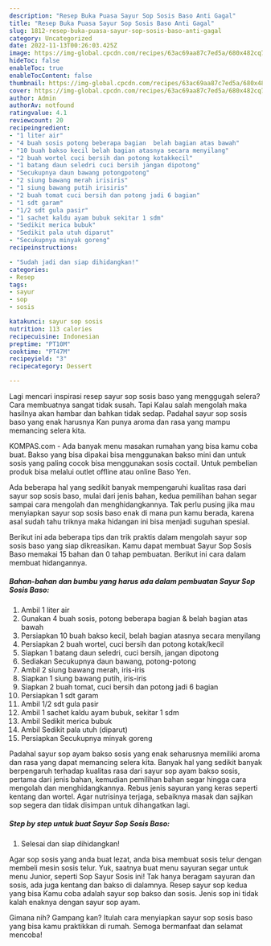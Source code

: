 ```yaml
---
description: "Resep Buka Puasa Sayur Sop Sosis Baso Anti Gagal"
title: "Resep Buka Puasa Sayur Sop Sosis Baso Anti Gagal"
slug: 1812-resep-buka-puasa-sayur-sop-sosis-baso-anti-gagal
category: Uncategorized
date: 2022-11-13T00:26:03.425Z
image: https://img-global.cpcdn.com/recipes/63ac69aa87c7ed5a/680x482cq70/sayur-sop-sosis-baso-foto-resep-utama.jpg
hideToc: false
enableToc: true
enableTocContent: false
thumbnail: https://img-global.cpcdn.com/recipes/63ac69aa87c7ed5a/680x482cq70/sayur-sop-sosis-baso-foto-resep-utama.jpg
cover: https://img-global.cpcdn.com/recipes/63ac69aa87c7ed5a/680x482cq70/sayur-sop-sosis-baso-foto-resep-utama.jpg
author: Admin
authorAv: notfound
ratingvalue: 4.1
reviewcount: 20
recipeingredient:
- "1 liter air"
- "4 buah sosis potong beberapa bagian  belah bagian atas bawah"
- "10 buah bakso kecil belah bagian atasnya secara menyilang"
- "2 buah wortel cuci bersih dan potong kotakkecil"
- "1 batang daun seledri cuci bersih jangan dipotong"
- "Secukupnya daun bawang potongpotong"
- "2 siung bawang merah irisiris"
- "1 siung bawang putih irisiris"
- "2 buah tomat cuci bersih dan potong jadi 6 bagian"
- "1 sdt garam"
- "1/2 sdt gula pasir"
- "1 sachet kaldu ayam bubuk sekitar 1 sdm"
- "Sedikit merica bubuk"
- "Sedikit pala utuh diparut"
- "Secukupnya minyak goreng"
recipeinstructions:

- "Sudah jadi dan siap dihidangkan!"
categories:
- Resep
tags:
- sayur
- sop
- sosis

katakunci: sayur sop sosis 
nutrition: 113 calories
recipecuisine: Indonesian
preptime: "PT10M"
cooktime: "PT47M"
recipeyield: "3"
recipecategory: Dessert

---
```



Lagi mencari inspirasi resep sayur sop sosis baso yang menggugah selera? Cara membuatnya sangat tidak susah. Tapi Kalau salah mengolah maka hasilnya akan hambar dan bahkan tidak sedap. Padahal sayur sop sosis baso yang enak harusnya Kan punya aroma dan rasa yang mampu memancing selera kita.


KOMPAS.com - Ada banyak menu masakan rumahan yang bisa kamu coba buat. Bakso yang bisa dipakai bisa menggunakan bakso mini dan untuk sosis yang paling cocok bisa menggunakan sosis coctail. Untuk pembelian produk bisa melalui outlet offline atau online Baso Yen.

Ada beberapa hal yang sedikit banyak mempengaruhi kualitas rasa dari sayur sop sosis baso, mulai dari jenis bahan, kedua pemilihan bahan segar sampai cara mengolah dan menghidangkannya. Tak perlu pusing jika mau menyiapkan sayur sop sosis baso enak di mana pun kamu berada, karena asal sudah tahu triknya maka hidangan ini bisa menjadi suguhan spesial.


Berikut ini ada beberapa tips dan trik praktis dalam mengolah sayur sop sosis baso yang siap dikreasikan. Kamu dapat membuat Sayur Sop Sosis Baso memakai 15 bahan dan 0 tahap pembuatan. Berikut ini cara dalam membuat hidangannya.

<!--inarticleads1-->

##### Bahan-bahan dan bumbu yang harus ada dalam pembuatan Sayur Sop Sosis Baso:

1. Ambil 1 liter air
1. Gunakan 4 buah sosis, potong beberapa bagian &amp; belah bagian atas bawah
1. Persiapkan 10 buah bakso kecil, belah bagian atasnya secara menyilang
1. Persiapkan 2 buah wortel, cuci bersih dan potong kotak/kecil
1. Siapkan 1 batang daun seledri, cuci bersih, jangan dipotong
1. Sediakan Secukupnya daun bawang, potong-potong
1. Ambil 2 siung bawang merah, iris-iris
1. Siapkan 1 siung bawang putih, iris-iris
1. Siapkan 2 buah tomat, cuci bersih dan potong jadi 6 bagian
1. Persiapkan 1 sdt garam
1. Ambil 1/2 sdt gula pasir
1. Ambil 1 sachet kaldu ayam bubuk, sekitar 1 sdm
1. Ambil Sedikit merica bubuk
1. Ambil Sedikit pala utuh (diparut)
1. Persiapkan Secukupnya minyak goreng


Padahal sayur sop ayam bakso sosis yang enak seharusnya memiliki aroma dan rasa yang dapat memancing selera kita. Banyak hal yang sedikit banyak berpengaruh terhadap kualitas rasa dari sayur sop ayam bakso sosis, pertama dari jenis bahan, kemudian pemilihan bahan segar hingga cara mengolah dan menghidangkannya. Rebus jenis sayuran yang keras seperti kentang dan wortel. Agar nutrisinya terjaga, sebaiknya masak dan sajikan sop segera dan tidak disimpan untuk dihangatkan lagi. 

<!--inarticleads2-->

##### Step by step untuk buat Sayur Sop Sosis Baso:


1. Selesai dan siap dihidangkan!

Agar sop sosis yang anda buat lezat, anda bisa membuat sosis telur dengan membeli mesin sosis telur. Yuk, saatnya buat menu sayuran segar untuk menu Junior, seperti Sop Sayur Sosis ini! Tak hanya beragam sayuran dan sosis, ada juga kentang dan bakso di dalamnya. Resep sayur sop kedua yang bisa Kamu coba adalah sayur sop bakso dan sosis. Jenis sop ini tidak kalah enaknya dengan sayur sop ayam. 

Gimana nih? Gampang kan? Itulah cara menyiapkan sayur sop sosis baso yang bisa kamu praktikkan di rumah. Semoga bermanfaat dan selamat mencoba!
